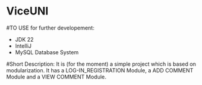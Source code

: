 # ViceUNI

#TO USE for further developement:
- JDK 22
- IntelliJ
- MySQL Database System

#Short Description:
It is (for the moment) a simple project which is based on modularization. It has a LOG-IN_REGISTRATION Module, a ADD COMMENT Module and a VIEW COMMENT Module. 
 
